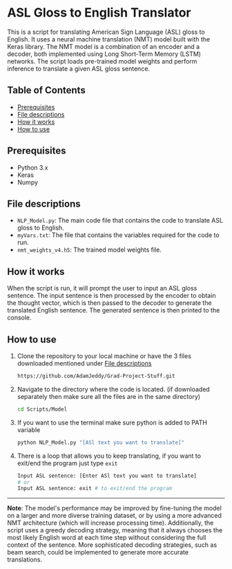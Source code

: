 # ASL Gloss to English Translator <!-- omit in toc -->

This is a script for translating American Sign Language (ASL) gloss to English. It uses a neural machine translation (NMT) model built with the Keras library. The NMT model is a combination of an encoder and a decoder, both implemented using Long Short-Term Memory (LSTM) networks. The script loads pre-trained model weights and perform inference to translate a given ASL gloss sentence.

## Table of Contents <!-- omit in toc -->

- [Prerequisites](#prerequisites)
- [File descriptions](#file-descriptions)
- [How it works](#how-it-works)
- [How to use](#how-to-use)


## Prerequisites

- Python 3.x
- Keras
- Numpy

## File descriptions

- `NLP_Model.py`: The main code file that contains the code to translate ASL gloss to English.
- `myVars.txt`: The file that contains the variables required for the code to run.
- `nmt_weights_v4.h5`: The trained model weights file.

## How it works

When the script is run, it will prompt the user to input an ASL gloss sentence. The input sentence is then processed by the encoder to obtain the thought vector, which is then passed to the decoder to generate the translated English sentence. The generated sentence is then printed to the console.

## How to use

1. Clone the repository to your local machine or have the 3 files downloaded mentioned under [File descriptions](#file-descriptions)

    ``` bash
    https://github.com/AdamJeddy/Grad-Project-Stuff.git
    ```

2. Navigate to the directory where the code is located. (if downloaded separately then make sure all the files are in the same directory)

    ``` bash
    cd Scripts/Model
    ```

3. If you want to use the terminal make sure python is added to PATH variable

    ``` bash
    python NLP_Model.py "[ASl text you want to translate]"
    ```

4. There is a loop that allows you to keep translating, if you want to exit/end the program just type `exit`

    ``` bash
    Input ASL sentence: [Enter ASl text you want to translate]
    # or 
    Input ASL sentence: exit # to exit/end the program
    ```

___
**Note**: The model's performance may be improved by fine-tuning the model on a larger and more diverse training dataset, or by using a more advanced NMT architecture (which will increase processing time). Additionally, the script uses a greedy decoding strategy, meaning that it always chooses the most likely English word at each time step without considering the full context of the sentence. More sophisticated decoding strategies, such as beam search, could be implemented to generate more accurate translations.
